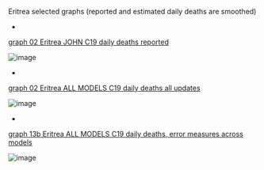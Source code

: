 Eritrea selected graphs (reported and estimated daily deaths are smoothed) 

*

[graph 02 Eritrea JOHN C19 daily deaths reported](https://github.com/pourmalek/CovidLongitudinal/blob/main/output/countries/Eritrea/graph%2002%20Eritrea%20JOHN%20C19%20daily%20deaths%20reported.pdf)

![image](https://github.com/pourmalek/CovidLongitudinal/assets/30849720/513b6e4c-135f-4862-be4b-16207c7f7a32)

*

[graph 02 Eritrea ALL MODELS C19 daily deaths all updates](https://github.com/pourmalek/CovidLongitudinal/blob/main/output/countries/Eritrea/graph%2002%20Eritrea%20ALL%20MODELS%20C19%20daily%20deaths%20all%20updates.pdf)

![image](https://github.com/pourmalek/CovidLongitudinal/assets/30849720/187c856d-3a02-46e8-868d-2e09902edde7)

*

[graph 13b Eritrea ALL MODELS C19 daily deaths, error measures across models](https://github.com/pourmalek/CovidLongitudinal/blob/main/output/countries/Eritrea/graph%2013b%20Eritrea%20ALL%20MODELS%20C19%20daily%20deaths%2C%20error%20measures%20across%20models.pdf)

![image](https://github.com/pourmalek/CovidLongitudinal/assets/30849720/4adece16-0f20-423a-a102-aff2b3b9708c)
